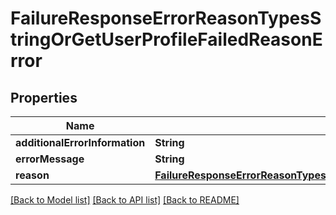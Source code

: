 # FailureResponseErrorReasonTypesStringOrGetUserProfileFailedReasonError

## Properties
Name | Type | Description | Notes
------------ | ------------- | ------------- | -------------
**additionalErrorInformation** | **String** |  | [optional] 
**errorMessage** | **String** |  | [optional] 
**reason** | [**FailureResponseErrorReasonTypesStringOrGetUserProfileFailedReasonErrorReason**](FailureResponseErrorReasonTypesStringOrGetUserProfileFailedReasonErrorReason.md) |  | 

[[Back to Model list]](../README.md#documentation-for-models) [[Back to API list]](../README.md#documentation-for-api-endpoints) [[Back to README]](../README.md)


